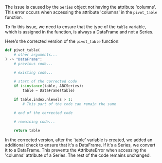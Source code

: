 The issue is caused by the `Series` object not having the attribute 'columns'. This error occurs when accessing the attribute 'columns' in the `pivot_table` function.

To fix this issue, we need to ensure that the type of the `table` variable, which is assigned in the function, is always a DataFrame and not a Series.

Here's the corrected version of the `pivot_table` function:

```python
def pivot_table(
    # other arguments...
) -> "DataFrame":
    # previous code...

    # existing code...
    
    # start of the corrected code
    if isinstance(table, ABCSeries):
        table = DataFrame(table)
    
    if table.index.nlevels > 1:
        # This part of the code can remain the same
    
    # end of the corrected code

    # remaining code...

    return table
```

In the corrected version, after the 'table' variable is created, we added an additional check to ensure that it's a DataFrame. If it's a Series, we convert it to a DataFrame. This prevents the AttributeError when accessing the 'columns' attribute of a Series. The rest of the code remains unchanged.